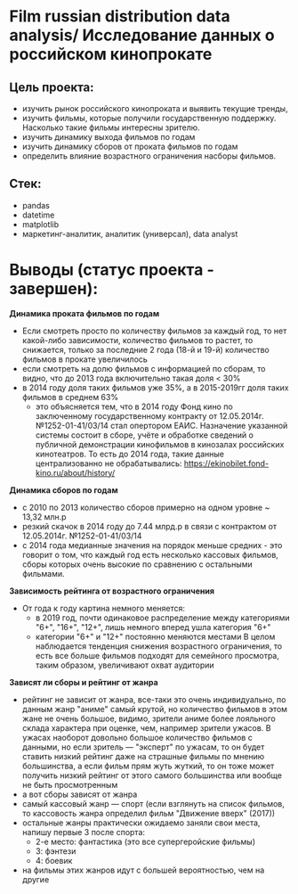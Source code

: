 # Film russian distribution data analysis/ Исследование данных о российском кинопрокате

## Цель проекта:
* изучить рынок российского кинопроката и выявить текущие тренды,
* изучить фильмы, которые получили государственную поддержку. Насколько такие фильмы интересны зрителю.
* изучить динамику выхода фильмов по годам
* изучить динамику сборов от проката фильмов по годам
* определить влияние возрастного ограничения насборы фильмов.

## Стек:
* pandas
* datetime
* matplotlib
* маркетинг-аналитик, аналитик (универсал), data analyst


# Выводы (статус проекта - завершен):
**Динамика проката фильмов по годам**
* Если смотреть просто по количеству фильмов за каждый год, то нет какой-либо зависимости, количество фильмов то растет, то снижается, только за последние 2 года (18-й и 19-й) количество фильмов в прокате увеличилось
* если смотреть на долю фильмов с информацией по сборам, то видно, что до 2013 года включительно такая доля < 30%
* в 2014 году доля таких фильмов уже 35%, а в 2015-2019гг доля таких фильмов в среднем 63%
   - это объясняется тем, что в 2014 году Фонд кино по заключенному государственному контракту от 12.05.2014г. №1252-01-41/03/14 стал опертором ЕАИС. Назначение указанной системы состоит в сборе, учёте и обработке сведений о публичной демонстрации кинофильмов в кинозалах российских кинотеатров. То есть до 2014 года, такие данные централизованно не обрабатывались: https://ekinobilet.fond-kino.ru/about/history/

**Динамика сборов по годам**
* с 2010 по 2013 количество сборов примерно на одном уровне ~ 13,32 млн.р
* резкий скачок в 2014 году до 7.44 млрд.р в связи с контрактом от 12.05.2014г. №1252-01-41/03/14
* с 2014 года медианные значения на порядок меньше средних - это говорит о том, что каждый год есть несколько кассовых фильмов, сборы которых очень высокие по сравнению с остальными фильмами.


**Зависимость рейтинга от возрастного ограничения**
* От года к году картина немного меняется:
  - в 2019 год, почти одинаковое распределение между категориями "6+", "16+", "12+", лишь немного вперед ушла категория "6+"
  - категории "6+" и "12+" постоянно меняются местами
В целом наблюдается тенденция снижения возрастного ограничения, то есть все больше фильмов подходят для семейного просмотра, таким образом, увеличивают охват аудитории
  

**Зависят ли сборы и рейтинг от жанра**

* рейтинг не зависит от жанра, все-таки это очень индивидуально, по данным жанр "аниме" самый крутой, но количество фильмов в этом жане не очень большое, видимо, зрители аниме более лояльного склада характера при оценке, чем, например зрители ужасов. В ужасах наоборот довольно большое количество фильмов с данными, но если зритель — "эксперт" по ужасам, то он будет ставить низкий рейтинг даже на страшные фильмы по мнению большинства, а если фильм прям жуть жуткий, то он тоже может получить низкий рейтинг от этого самого большинства или вообще не быть просмотренным
* а вот сборы зависят от жанра
* самый кассовый жанр — спорт (если взглянуть на список фильмов, то кассовость жанра определил фильм "Движение вверх" (2017))
* остальные жанры практически ожидаемо заняли свои места, напишу первые 3 после спорта:
  - 2-е место: фантастика (это все супергеройские фильмы)
  - 3: фэнтези
  - 4: боевик
* на фильмы этих жанров идут с большей вероятностью, чем на другие 


